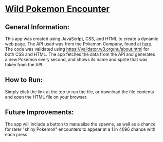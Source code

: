 # **[Wild Pokemon Encounter](https://wildpokemonencounter.herokuapp.com/)**

## General Information:

This app was created using JavaScript, CSS, and HTML to create a dynamic web page. The API used was from the Pokemon Company, found at [here](https://pokeapi.co/). The code was validated using https://validator.w3.org/nu/about.html for both CSS and HTML. The app fetches the data from the API and generates a new Pokemon every second, and shows its name and sprite that was taken from the API. 

## How to Run:

Simply click the link at the top to run the file, or download the file contents and open the HTML file on your browser.

## Future Improvements: 

The app will include a button to manualize the spawns, as well as a chance for rarer "shiny Pokemon" encounters to appear at a 1 in 4096 chance with each press. 
